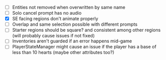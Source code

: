 - [ ] Entities not removed when overwritten by same name
- [ ] Solo cancel prompt has no audio
- [x] SE facing regions don't animate properly
- [ ] Overlap and same selection possible with different prompts
- [ ] Starter regions should be square? and consistent among other regions (will probably cause issues if not fixed)
- [ ] Inventories aren't guarded if an error happens mid-game
- [ ] PlayerStateManager might cause an issue if the player has a base of less than 10 hearts (maybe other attributes too?)